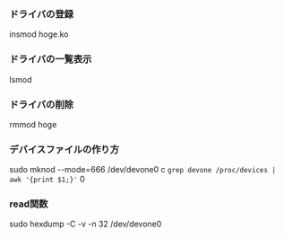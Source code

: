### ドライバの登録
insmod hoge.ko

### ドライバの一覧表示
lsmod

### ドライバの削除
rmmod hoge

### デバイスファイルの作り方
sudo mknod --mode=666 /dev/devone0 c `grep devone /proc/devices | awk '{print $1;}'` 0

### read関数
sudo hexdump -C -v -n 32 /dev/devone0